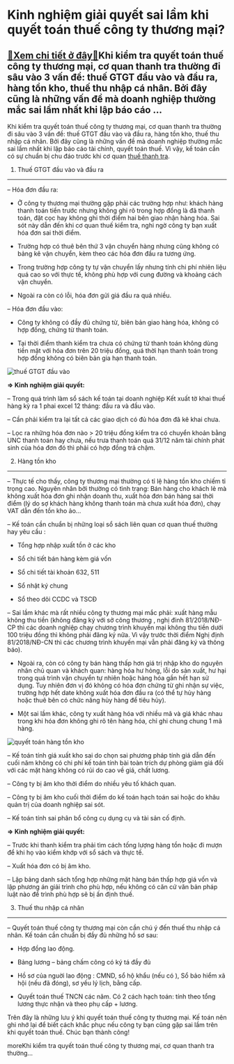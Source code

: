 Kinh nghiệm giải quyết sai lầm khi quyết toán thuế công ty thương mại?
======================================================================

[:gift:Xem chi tiết ở đây:gift:](https://hddtvn.com/kinh-nghiem-giai-quyet-sai-lam-khi-quyet-toan-thue-cong-ty-thuong-mai/)Khi kiểm tra quyết toán thuế công ty thương mại, cơ quan thanh tra thường đi sâu vào 3 vấn đề: thuế GTGT đầu vào và đầu ra, hàng tồn kho, thuế thu nhập cá nhân. Bởi đây cũng là những vấn đề mà doanh nghiệp thường mắc sai lầm nhất khi lập báo cáo …
-------------------------------------------------------------------------------------------------------------------------------------------------------------------------------------------------------------------------------------------------------

Khi kiểm tra quyết toán thuế công ty thương mại, cơ quan thanh tra thường đi sâu vào 3 vấn đề: thuế GTGT đầu vào và đầu ra, hàng tồn kho, thuế thu nhập cá nhân. Bởi đây cũng là những vấn đề mà doanh nghiệp thường mắc sai lầm nhất khi lập báo cáo tài chính, quyết toán thuế. Vì vậy, kế toán cần có sự chuẩn bị chu đáo trước khi cơ quan [thuế thanh tra](#).


1. Thuế GTGT đầu vào và đầu ra
------------------------------


– Hóa đơn đầu ra:


+ Ở công ty thương mại thường gặp phải các trường hợp như: khách hàng thanh toán tiền trước nhưng không ghi rõ trong hợp đồng là đã thanh toán, đặt cọc hay không ghi thời điểm hai bên giao nhận hàng hóa. Sai sót này dẫn đến khi cơ quan thuế kiểm tra, nghi ngờ công ty bạn xuất hóa đơn sai thời điểm.


+ Trường hợp có thuê bên thứ 3 vận chuyển hàng nhưng cũng không có bảng kê vận chuyển, kèm theo các hóa đơn đầu ra tương ứng.


+ Trong trường hợp công ty tự vận chuyển lấy nhưng tính chi phí nhiên liệu quá cao so với thực tế, không phù hợp với cung đường và khoảng cách vận chuyển.


+ Ngoài ra còn có lỗi, hóa đơn gửi giá đầu ra quá nhiều.


– Hóa đơn đầu vào:


+ Công ty không có đầy đủ chứng từ, biên bản giao hàng hóa, không có hợp đồng, chứng từ thanh toán.


+ Tại thời điểm thanh kiểm tra chưa có chứng từ thanh toán không dùng tiền mặt với hóa đơn trên 20 triệu đồng, quá thời hạn thanh toán trong hợp đồng không có biên bản gia hạn thanh toán.


![thuế GTGT đầu vào](https://hddtvn.com/wp-content/uploads/2021/01/ke-khai-thue-gtgt-1.jpg)


**=> Kinh nghiệm giải quyết:**


– Trong quá trình làm sổ sách kế toán tại doanh nghiệp Kết xuất tờ khai thuế hàng kỳ ra 1 phai excel 12 tháng: đầu ra và đầu vào.


– Cần phải kiểm tra lại tất cả các giao dịch có đủ hóa đơn đã kê khai chưa.


– Lọc ra những hóa đơn nào > 20 triệu đồng kiểm tra có chuyển khoản bằng UNC thanh toán hay chưa, nếu trưa thanh toán quá 31/12 năm tài chính phát sinh của hóa đơn đó thì phải có hợp đồng trả chậm.


2. Hàng tồn kho
---------------


– Thực tế cho thấy, công ty thương mại thường có tỉ lệ hàng tồn kho chiếm tỉ trọng cao. Nguyên nhân bởi thường có tình trạng: Bán hàng cho khách lẻ mà không xuất hóa đơn ghi nhận doanh thu, xuất hóa đơn bán hàng sai thời điểm (lý do sợ khách hàng không thanh toán mà chưa xuất hóa đơn), chạy VAT dẫn đến tồn kho ảo…


– Kế toán cần chuẩn bị những loại sổ sách liên quan cơ quan thuế thường hay yêu cầu :


+ Tổng hợp nhập xuất tồn ở các kho


+ Sổ chi tiết bán hàng kèm giá vốn


+ Sổ chi tiết tài khoản 632, 511


+ Sổ nhật ký chung


+ Sổ theo dõi CCDC và TSCĐ


– Sai lầm khác mà rất nhiều công ty thương mại mắc phải: xuất hàng mẫu không thu tiền (không đăng ký với sở công thương , nghị đinh 81/2018/NĐ-CP thì các doanh nghiệp chạy chương trình khuyến mại không thu tiền dưới 100 triệu đồng thì không phải đăng ký nữa. Vì vậy trước thời điểm Nghị định 81/2018/NĐ-CN thì các chương trình khuyến mại vẫn phải đăng ký và thông báo).


+ Ngoài ra, còn có công ty bán hàng thấp hơn giá trị nhập kho do nguyên nhân chủ quan và khách quan: hàng hóa hư hỏng, lỗi do sản xuất, hư hại trong quá trình vận chuyển tự nhiên hoặc hàng hóa gần hết hạn sử dụng. Tuy nhiên đơn vị đó không có hóa đơn chứng từ ghi nhận sự việc, trường hợp hết date không xuất hóa đơn đầu ra (có thể tự hủy hàng hoặc thuê bên có chức năng hủy hàng để tiêu hủy).


+ Một sai lầm khác, công ty xuất hàng hóa với nhiều mã và giá khác nhau trong khi hóa đơn không ghi rõ tên hàng hóa, chỉ ghi chung chung 1 mã hàng.


![quyết toán hàng tồn kho](https://hddtvn.com/wp-content/uploads/2021/01/6-ky-nang-can-co-cua-mot-nhan-vien-ke-toan-hinh-anh-2-768x391-1.jpg)


– Kế toán tính giá xuất kho sai do chọn sai phương pháp tính giá dẫn đến cuối năm không có chi phí kế toán tính bài toàn trích dự phòng giảm giá đối với các mặt hàng không có rủi do cao về giá, chất lương.


– Công ty bị âm kho thời điểm do nhiều yêu tố khách quan.


– Công ty bị âm kho cuối thời điểm do kế toán hạch toán sai hoặc do khâu quản trị của doanh nghiệp sai sót.


– Kế toán tính sai phân bổ công cụ dụng cụ và tài sản cố định.


**=> Kinh nghiệm giải quyết:**


– Trước khi thanh kiểm tra phải tìm cách tống lượng hàng tồn hoặc đi mượn để khi họ vào kiểm khớp với sổ sách và thực tế.


– Xuất hóa đơn có bị âm kho.


– Lập bảng danh sách tổng hợp những mặt hàng bán thấp hợp giá vốn và lập phương án giải trình cho phù hợp, nếu không có căn cứ văn bản pháp luật nào để trình phù hợp sẽ bị ấn định thuế.


3. Thuế thu nhập cá nhân
------------------------


– Quyết toán thuế công ty thương mại còn cần chú ý đến thuế thu nhập cá nhân. Kế toán cần chuẩn bị đầy đủ những hồ sơ sau:


+ Hợp đồng lao động.


+ Bảng lương – bảng chấm công có ký tá đầy đủ


+ Hồ sơ của nguời lao động : CMND, sổ hộ khẩu (nếu có ), Sổ bảo hiểm xã hội (nếu đã đóng), sơ yếu lý lịch, bằng cấp.


+ Quyết toán thuế TNCN các năm. Có 2 cách hạch toán: tính theo tổng lương thực nhận và theo phụ cấp + lương.


Trên đây là những lưu ý khi quyết toán thuế công ty thương mại. Kế toán nên ghi nhớ lại để biết cách khắc phục nếu công ty bạn cũng gặp sai lầm trên khi quyết toán thuế. Chúc bạn thành công!



moreKhi kiểm tra quyết toán thuế công ty thương mại, cơ quan thanh tra thường…

